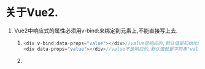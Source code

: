 # 关于Vue2.



1. Vue2中响应式的属性必须用v-bind:来绑定到元素上,不能直接写上去.

   1. ```javascript
      <div v-bind:data-props="value"></div>//value是响应的,默认值是初始化的值.
      <div data-props="value"></div>//value不是响应的,默认值就是字符串"value".
      ```

   2. ​